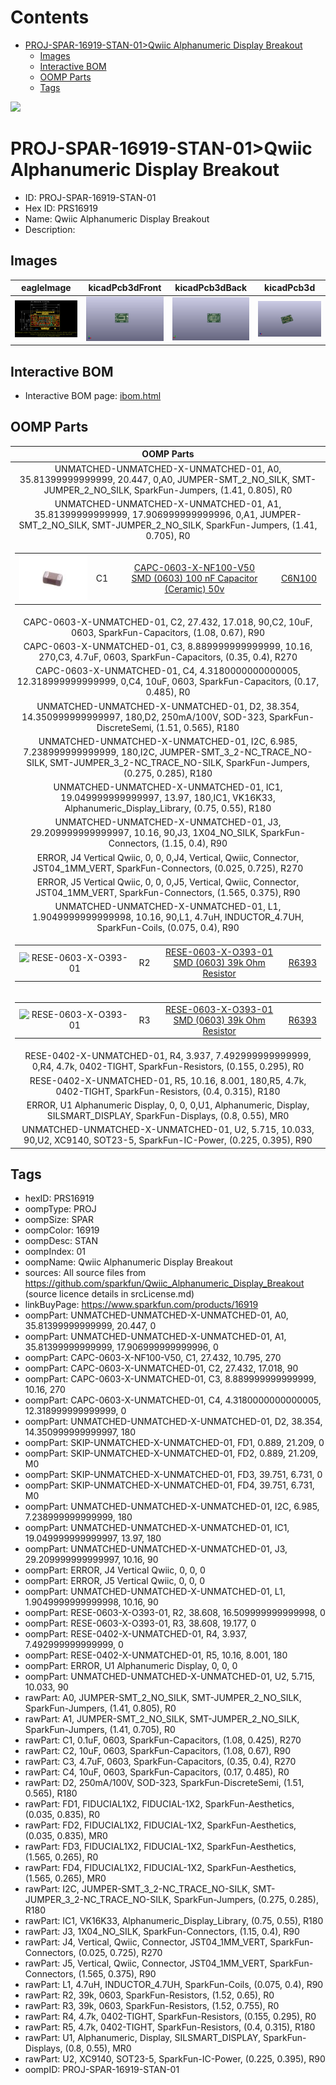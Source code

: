 



Contents
========

* [PROJ-SPAR-16919-STAN-01>Qwiic Alphanumeric Display Breakout](#proj-spar-16919-stan-01qwiic-alphanumeric-display-breakout)
	* [Images](#images)
	* [Interactive BOM](#interactive-bom)
	* [OOMP Parts](#oomp-parts)
	* [Tags](#tags)
  
![][im]
# PROJ-SPAR-16919-STAN-01>Qwiic Alphanumeric Display Breakout

- ID: PROJ-SPAR-16919-STAN-01
- Hex ID: PRS16919
- Name: Qwiic Alphanumeric Display Breakout
- Description: 

## Images
  
  

|eagleImage|kicadPcb3dFront|kicadPcb3dBack|kicadPcb3d|
| :---: | :---: | :---: | :---: |
|[![eagleImage](eagleImage_140.png)](eagleImage_600.png)|[![kicadPcb3dFront](kicadPcb3dFront_140.png)](kicadPcb3dFront_600.png)|[![kicadPcb3dBack](kicadPcb3dBack_140.png)](kicadPcb3dBack_600.png)|[![kicadPcb3d](kicadPcb3d_140.png)](kicadPcb3d_600.png)|

## Interactive BOM

- Interactive BOM page: [ibom.html](kicad/bom/ibom.html)

## OOMP Parts
  

|OOMP Parts|
| :---: |
|UNMATCHED-UNMATCHED-X-UNMATCHED-01, A0, 35.81399999999999, 20.447, 0,A0, JUMPER-SMT_2_NO_SILK, SMT-JUMPER_2_NO_SILK, SparkFun-Jumpers, (1.41, 0.805), R0|
|UNMATCHED-UNMATCHED-X-UNMATCHED-01, A1, 35.81399999999999, 17.906999999999996, 0,A1, JUMPER-SMT_2_NO_SILK, SMT-JUMPER_2_NO_SILK, SparkFun-Jumpers, (1.41, 0.705), R0|
|<table><tr><td>![CAPC-0603-X-NF100-V50](https://raw.githubusercontent.com/oomlout/oomlout_OOMP_parts/main/CAPC-0603-X-NF100-V50/image_140.jpg)</td><td> C1</td><td>[CAPC-0603-X-NF100-V50<br>SMD (0603) 100 nF Capacitor (Ceramic) 50v](https://github.com/oomlout/oomlout_OOMP_parts/tree/main/CAPC-0603-X-NF100-V50/)</td><td>[C6N100](https://github.com/oomlout/oomlout_OOMP_parts/tree/main/CAPC-0603-X-NF100-V50/)</td></tr></table>|
|CAPC-0603-X-UNMATCHED-01, C2, 27.432, 17.018, 90,C2, 10uF, 0603, SparkFun-Capacitors, (1.08, 0.67), R90|
|CAPC-0603-X-UNMATCHED-01, C3, 8.889999999999999, 10.16, 270,C3, 4.7uF, 0603, SparkFun-Capacitors, (0.35, 0.4), R270|
|CAPC-0603-X-UNMATCHED-01, C4, 4.3180000000000005, 12.318999999999999, 0,C4, 10uF, 0603, SparkFun-Capacitors, (0.17, 0.485), R0|
|UNMATCHED-UNMATCHED-X-UNMATCHED-01, D2, 38.354, 14.350999999999997, 180,D2, 250mA/100V, SOD-323, SparkFun-DiscreteSemi, (1.51, 0.565), R180|
|UNMATCHED-UNMATCHED-X-UNMATCHED-01, I2C, 6.985, 7.238999999999999, 180,I2C, JUMPER-SMT_3_2-NC_TRACE_NO-SILK, SMT-JUMPER_3_2-NC_TRACE_NO-SILK, SparkFun-Jumpers, (0.275, 0.285), R180|
|UNMATCHED-UNMATCHED-X-UNMATCHED-01, IC1, 19.049999999999997, 13.97, 180,IC1, VK16K33, Alphanumeric_Display_Library, (0.75, 0.55), R180|
|UNMATCHED-UNMATCHED-X-UNMATCHED-01, J3, 29.209999999999997, 10.16, 90,J3, 1X04_NO_SILK, SparkFun-Connectors, (1.15, 0.4), R90|
|ERROR, J4 Vertical Qwiic, 0, 0, 0,J4, Vertical, Qwiic, Connector, JST04_1MM_VERT, SparkFun-Connectors, (0.025, 0.725), R270|
|ERROR, J5 Vertical Qwiic, 0, 0, 0,J5, Vertical, Qwiic, Connector, JST04_1MM_VERT, SparkFun-Connectors, (1.565, 0.375), R90|
|UNMATCHED-UNMATCHED-X-UNMATCHED-01, L1, 1.9049999999999998, 10.16, 90,L1, 4.7uH, INDUCTOR_4.7UH, SparkFun-Coils, (0.075, 0.4), R90|
|<table><tr><td>![RESE-0603-X-O393-01](https://raw.githubusercontent.com/oomlout/oomlout_OOMP_parts/main/RESE-0603-X-O393-01/image_140.jpg)</td><td> R2</td><td>[RESE-0603-X-O393-01<br>SMD (0603) 39k Ohm Resistor](https://github.com/oomlout/oomlout_OOMP_parts/tree/main/RESE-0603-X-O393-01/)</td><td>[R6393](https://github.com/oomlout/oomlout_OOMP_parts/tree/main/RESE-0603-X-O393-01/)</td></tr></table>|
|<table><tr><td>![RESE-0603-X-O393-01](https://raw.githubusercontent.com/oomlout/oomlout_OOMP_parts/main/RESE-0603-X-O393-01/image_140.jpg)</td><td> R3</td><td>[RESE-0603-X-O393-01<br>SMD (0603) 39k Ohm Resistor](https://github.com/oomlout/oomlout_OOMP_parts/tree/main/RESE-0603-X-O393-01/)</td><td>[R6393](https://github.com/oomlout/oomlout_OOMP_parts/tree/main/RESE-0603-X-O393-01/)</td></tr></table>|
|RESE-0402-X-UNMATCHED-01, R4, 3.937, 7.492999999999999, 0,R4, 4.7k, 0402-TIGHT, SparkFun-Resistors, (0.155, 0.295), R0|
|RESE-0402-X-UNMATCHED-01, R5, 10.16, 8.001, 180,R5, 4.7k, 0402-TIGHT, SparkFun-Resistors, (0.4, 0.315), R180|
|ERROR, U1 Alphanumeric Display, 0, 0, 0,U1, Alphanumeric, Display, SILSMART_DISPLAY, SparkFun-Displays, (0.8, 0.55), MR0|
|UNMATCHED-UNMATCHED-X-UNMATCHED-01, U2, 5.715, 10.033, 90,U2, XC9140, SOT23-5, SparkFun-IC-Power, (0.225, 0.395), R90|

## Tags

- hexID: PRS16919
- oompType: PROJ
- oompSize: SPAR
- oompColor: 16919
- oompDesc: STAN
- oompIndex: 01
- oompName: Qwiic Alphanumeric Display Breakout
- sources: All source files from https://github.com/sparkfun/Qwiic_Alphanumeric_Display_Breakout (source licence details in srcLicense.md)
- linkBuyPage: https://www.sparkfun.com/products/16919
- oompPart: UNMATCHED-UNMATCHED-X-UNMATCHED-01, A0, 35.81399999999999, 20.447, 0
- oompPart: UNMATCHED-UNMATCHED-X-UNMATCHED-01, A1, 35.81399999999999, 17.906999999999996, 0
- oompPart: CAPC-0603-X-NF100-V50, C1, 27.432, 10.795, 270
- oompPart: CAPC-0603-X-UNMATCHED-01, C2, 27.432, 17.018, 90
- oompPart: CAPC-0603-X-UNMATCHED-01, C3, 8.889999999999999, 10.16, 270
- oompPart: CAPC-0603-X-UNMATCHED-01, C4, 4.3180000000000005, 12.318999999999999, 0
- oompPart: UNMATCHED-UNMATCHED-X-UNMATCHED-01, D2, 38.354, 14.350999999999997, 180
- oompPart: SKIP-UNMATCHED-X-UNMATCHED-01, FD1, 0.889, 21.209, 0
- oompPart: SKIP-UNMATCHED-X-UNMATCHED-01, FD2, 0.889, 21.209, M0
- oompPart: SKIP-UNMATCHED-X-UNMATCHED-01, FD3, 39.751, 6.731, 0
- oompPart: SKIP-UNMATCHED-X-UNMATCHED-01, FD4, 39.751, 6.731, M0
- oompPart: UNMATCHED-UNMATCHED-X-UNMATCHED-01, I2C, 6.985, 7.238999999999999, 180
- oompPart: UNMATCHED-UNMATCHED-X-UNMATCHED-01, IC1, 19.049999999999997, 13.97, 180
- oompPart: UNMATCHED-UNMATCHED-X-UNMATCHED-01, J3, 29.209999999999997, 10.16, 90
- oompPart: ERROR, J4 Vertical Qwiic, 0, 0, 0
- oompPart: ERROR, J5 Vertical Qwiic, 0, 0, 0
- oompPart: UNMATCHED-UNMATCHED-X-UNMATCHED-01, L1, 1.9049999999999998, 10.16, 90
- oompPart: RESE-0603-X-O393-01, R2, 38.608, 16.509999999999998, 0
- oompPart: RESE-0603-X-O393-01, R3, 38.608, 19.177, 0
- oompPart: RESE-0402-X-UNMATCHED-01, R4, 3.937, 7.492999999999999, 0
- oompPart: RESE-0402-X-UNMATCHED-01, R5, 10.16, 8.001, 180
- oompPart: ERROR, U1 Alphanumeric Display, 0, 0, 0
- oompPart: UNMATCHED-UNMATCHED-X-UNMATCHED-01, U2, 5.715, 10.033, 90
- rawPart: A0, JUMPER-SMT_2_NO_SILK, SMT-JUMPER_2_NO_SILK, SparkFun-Jumpers, (1.41, 0.805), R0
- rawPart: A1, JUMPER-SMT_2_NO_SILK, SMT-JUMPER_2_NO_SILK, SparkFun-Jumpers, (1.41, 0.705), R0
- rawPart: C1, 0.1uF, 0603, SparkFun-Capacitors, (1.08, 0.425), R270
- rawPart: C2, 10uF, 0603, SparkFun-Capacitors, (1.08, 0.67), R90
- rawPart: C3, 4.7uF, 0603, SparkFun-Capacitors, (0.35, 0.4), R270
- rawPart: C4, 10uF, 0603, SparkFun-Capacitors, (0.17, 0.485), R0
- rawPart: D2, 250mA/100V, SOD-323, SparkFun-DiscreteSemi, (1.51, 0.565), R180
- rawPart: FD1, FIDUCIAL1X2, FIDUCIAL-1X2, SparkFun-Aesthetics, (0.035, 0.835), R0
- rawPart: FD2, FIDUCIAL1X2, FIDUCIAL-1X2, SparkFun-Aesthetics, (0.035, 0.835), MR0
- rawPart: FD3, FIDUCIAL1X2, FIDUCIAL-1X2, SparkFun-Aesthetics, (1.565, 0.265), R0
- rawPart: FD4, FIDUCIAL1X2, FIDUCIAL-1X2, SparkFun-Aesthetics, (1.565, 0.265), MR0
- rawPart: I2C, JUMPER-SMT_3_2-NC_TRACE_NO-SILK, SMT-JUMPER_3_2-NC_TRACE_NO-SILK, SparkFun-Jumpers, (0.275, 0.285), R180
- rawPart: IC1, VK16K33, Alphanumeric_Display_Library, (0.75, 0.55), R180
- rawPart: J3, 1X04_NO_SILK, SparkFun-Connectors, (1.15, 0.4), R90
- rawPart: J4, Vertical, Qwiic, Connector, JST04_1MM_VERT, SparkFun-Connectors, (0.025, 0.725), R270
- rawPart: J5, Vertical, Qwiic, Connector, JST04_1MM_VERT, SparkFun-Connectors, (1.565, 0.375), R90
- rawPart: L1, 4.7uH, INDUCTOR_4.7UH, SparkFun-Coils, (0.075, 0.4), R90
- rawPart: R2, 39k, 0603, SparkFun-Resistors, (1.52, 0.65), R0
- rawPart: R3, 39k, 0603, SparkFun-Resistors, (1.52, 0.755), R0
- rawPart: R4, 4.7k, 0402-TIGHT, SparkFun-Resistors, (0.155, 0.295), R0
- rawPart: R5, 4.7k, 0402-TIGHT, SparkFun-Resistors, (0.4, 0.315), R180
- rawPart: U1, Alphanumeric, Display, SILSMART_DISPLAY, SparkFun-Displays, (0.8, 0.55), MR0
- rawPart: U2, XC9140, SOT23-5, SparkFun-IC-Power, (0.225, 0.395), R90
- oompID: PROJ-SPAR-16919-STAN-01



[im]: kicadPcb3d_450.png
